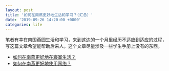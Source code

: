 ```yaml
---
layout: post
title: '如何在南燕更好地生活和学习？(汇总）'
date: '2019-09-26 14:20:00 +0800'
categories: life
---
```


笔者有幸在南国燕园生活和学习，来到这边的一个月里经历不适应到适应的过程，写这篇文章希望能帮助后来人。这个文章尽量涉及一些学生手册上没有的东西。


- [如何在南燕更好地在寝室生活？](/dorm-in-pkusz)
- [如何在南燕更好地使用网络？](internet-in-pkusz)